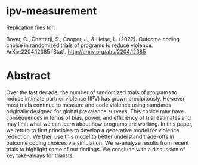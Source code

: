 # ipv-measurement

Replication files for:

Boyer, C., Chatterji, S., Cooper, J., & Heise, L. (2022). Outcome coding choice in randomized trials of programs to reduce violence. ArXiv:2204.12385 [Stat]. http://arxiv.org/abs/2204.12385

# Abstract

Over the last decade, the number of randomized trials of programs to reduce intimate partner violence (IPV) has grown precipitously. However, most trials continue to measure and code violence using standards originally designed for global prevalence surveys. This choice may have consequences in terms of bias, power, and efficiency of trial estimates and may limit what we can learn about how programs are working. In this paper, we return to first principles to develop a generative model for violence reduction. We then use this model to better understand trade-offs in outcome coding choices via simulation. We re-analyze results from recent trials to highlight some of our findings. We conclude with a discussion of key take-aways for trialists.
